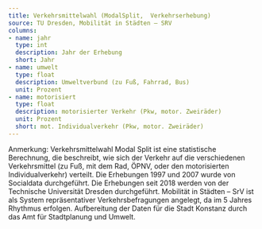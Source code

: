 ```yaml
---
title: Verkehrsmittelwahl (ModalSplit,  Verkehrserhebung)
source: TU Dresden, Mobilität in Städten – SRV
columns:
- name: jahr
  type: int
  description: Jahr der Erhebung
  short: Jahr
- name: umwelt
  type: float
  description: Umweltverbund (zu Fuß, Fahrrad, Bus)
  unit: Prozent
- name: motorisiert
  type: float
  description: motorisierter Verkehr (Pkw, motor. Zweiräder)
  unit: Prozent
  short: mot. Individualverkehr (Pkw, motor. Zweiräder)
---
```

Anmerkung: Verkehrsmittelwahl Modal Split ist eine statistische Berechnung, die beschreibt, wie sich der Verkehr auf die verschiedenen Verkehrsmittel (zu Fuß, mit dem Rad, ÖPNV, oder den motorisierten Individualverkehr) verteilt. 
Die Erhebungen 1997 und 2007 wurde von Socialdata durchgeführt. Die Erhebungen seit 2018 werden von der Technische Universität Dresden durchgeführt. Mobilität in Städten – SrV ist als System repräsentativer Verkehrsbefragungen angelegt, da im 5 Jahres Rhythmus erfolgen.
Aufbereitung der Daten für die Stadt Konstanz durch das Amt für Stadtplanung und Umwelt.
